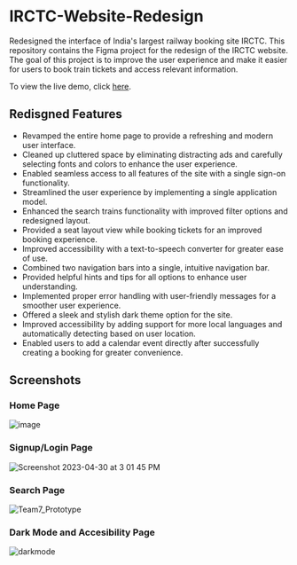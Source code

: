 # IRCTC-Website-Redesign
Redesigned the interface of India's largest railway booking site IRCTC. This repository contains the Figma project for the redesign of the IRCTC website. The goal of this project is to improve the user experience and make it easier for users to book train tickets and access relevant information.

To view the live demo, click [here]([http://link.to/external/content](https://www.figma.com/proto/0uV1OBptIA6qSGjlFPit8W/IRCTC-Redesign?page-id=0%3A1&node-id=2-14560&viewport=661%2C437%2C0.03&scaling=scale-down&starting-point-node-id=2%3A14560&show-proto-sidebar=1)).

## Redisgned Features

* Revamped the entire home page to provide a refreshing and modern user interface.
* Cleaned up cluttered space by eliminating distracting ads and carefully selecting fonts and colors to enhance the user experience.
* Enabled seamless access to all features of the site with a single sign-on functionality.
* Streamlined the user experience by implementing a single application model.
* Enhanced the search trains functionality with improved filter options and redesigned layout.
* Provided a seat layout view while booking tickets for an improved booking experience.
* Improved accessibility with a text-to-speech converter for greater ease of use.
* Combined two navigation bars into a single, intuitive navigation bar.
* Provided helpful hints and tips for all options to enhance user understanding.
* Implemented proper error handling with user-friendly messages for a smoother user experience.
* Offered a sleek and stylish dark theme option for the site.
* Improved accessibility by adding support for more local languages and automatically detecting based on user location.
* Enabled users to add a calendar event directly after successfully creating a booking for greater convenience.

## Screenshots

### Home Page
![image](https://user-images.githubusercontent.com/29543544/235371462-51acea94-9d8c-4f04-b6eb-44f2c91ad8fe.png)

### Signup/Login Page

![Screenshot 2023-04-30 at 3 01 45 PM](https://user-images.githubusercontent.com/29543544/235371555-0ef4184e-88d5-4cde-91f3-0adb92910a3f.png)

### Search Page
![Team7_Prototype](https://user-images.githubusercontent.com/29543544/235371659-eaa558f7-bdb8-40fc-8001-0cfcb1f709a0.jpg)

### Dark Mode and Accesibility Page
![darkmode](https://user-images.githubusercontent.com/29543544/235371874-6113eee6-30f3-43a9-b288-45b731a3cda4.jpg)

